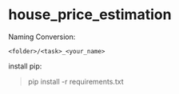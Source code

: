 # house_price_estimation

Naming Conversion:

`<folder>/<task>_<your_name> `

install pip:

> pip install -r requirements.txt


